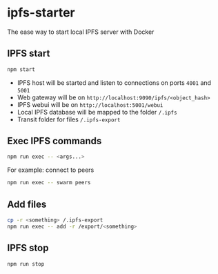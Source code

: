 # ipfs-starter
The ease way to start local IPFS server with Docker

## IPFS start
```sh
npm start
```
- IPFS host will be started and listen to connections on ports `4001`  and `5001`  
- Web gateway will be on `http://localhost:9090/ipfs/<object_hash>`
- IPFS webui will be on `http://localhost:5001/webui`
- Local IPFS database will be mapped to the folder `/.ipfs` 
- Transit folder for files `/.ipfs-export`

## Exec IPFS commands
```sh
npm run exec -- <args...>
```
For example: connect to peers  
```sh
npm run exec -- swarm peers
```
## Add files
```sh
cp -r <something> /.ipfs-export
npm run exec -- add -r /export/<something>
```

## IPFS stop
```sh
npm run stop
```
